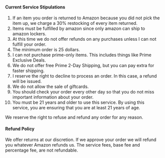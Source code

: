 #### Current Service Stipulations

<ol>
    <li>If an item you order is returned to Amazon because you did not pick the item up, we charge a 30% restocking of every item returned.</li>
    <li>Items must be fulfilled by amazon since only amazon can ship to amazon lockers.</li>
    <li>At this time we do not offer refunds on any purchases unless I can not fulfill your order.</li>
    <li>The minimum order is 25 dollars.</li>
    <li>I can not purchase prime-only items. This includes things like Prime Exclusive Deals.</li>
    <li>We do not offer free Prime 2-Day Shipping, but you can pay extra for faster shipping.</li>
    <li>I reserve the right to decline to process an order. In this case, a refund will be issued.</li>
    <li>We do not allow the sale of giftcards.</li>
    <li> You should check your order every other day so that you do not miss important information about your order.</li>
    <li> You must be 21 years and older to use this service. By using this service, you are ensuring that you are at least 21 years of age.
    </li>
</ol>

We reserve the right to refuse and refund any order for any reason.

#### Refund Policy

We offer returns at our discretion. If we approve your order we will refund you whatever Amazon refunds us. The service fees, base fee and percentage fee, are not refundable.

